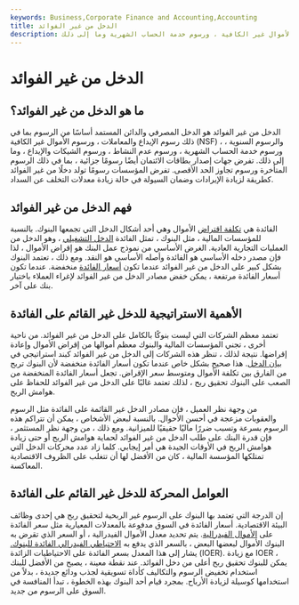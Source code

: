 ```yaml
---
keywords: Business,Corporate Finance and Accounting,Accounting
title: الدخل من غير الفوائد
description: الدخل من غير الفوائد هو الدخل المصرفي والدائن المستمد أساسًا من الرسوم بما في ذلك رسوم الإيداع والمعاملات ، ورسوم الأموال غير الكافية ، ورسوم خدمة الحساب الشهرية وما إلى ذلك.
---
```


# الدخل من غير الفوائد
## ما هو الدخل من غير الفوائد؟

الدخل من غير الفوائد هو الدخل المصرفي والدائن المستمد أساسًا من الرسوم بما في ذلك رسوم الإيداع والمعاملات ، ورسوم الأموال غير الكافية (NSF) ، والرسوم السنوية ، ورسوم خدمة الحساب الشهرية ، ورسوم عدم النشاط ، ورسوم الشيكات والإيداع ، وما إلى ذلك. تفرض جهات إصدار بطاقات الائتمان أيضًا رسومًا جزائية ، بما في ذلك الرسوم المتأخرة ورسوم تجاوز الحد الأقصى. تفرض المؤسسات رسومًا تولد دخلًا من غير الفوائد كطريقة لزيادة الإيرادات وضمان السيولة في حالة زيادة معدلات التخلف عن السداد.

## فهم الدخل من غير الفوائد

الفائدة هي [تكلفة اقتراض](/costofdebt) الأموال وهي أحد أشكال الدخل التي تجمعها البنوك. بالنسبة للمؤسسات المالية ، مثل البنوك ، تمثل الفائدة [الدخل التشغيلي](/operatingincome) ، وهو الدخل من العمليات التجارية العادية. الغرض الأساسي من نموذج عمل البنك هو إقراض الأموال ، لذا فإن مصدر دخله الأساسي هو الفائدة وأصله الأساسي هو النقد. ومع ذلك ، تعتمد البنوك بشكل كبير على الدخل من غير الفوائد عندما تكون [أسعار الفائدة](/interestrate) منخفضة. عندما تكون أسعار الفائدة مرتفعة ، يمكن خفض مصادر الدخل من غير الفوائد لإغراء العملاء باختيار بنك على آخر.

## الأهمية الاستراتيجية للدخل غير القائم على الفائدة

تعتمد معظم الشركات التي ليست بنوكًا بالكامل على الدخل من غير الفوائد. من ناحية أخرى ، تجني المؤسسات المالية والبنوك معظم أموالها من إقراض الأموال وإعادة إقراضها. نتيجة لذلك ، تنظر هذه الشركات إلى الدخل من غير الفوائد كبند استراتيجي في [بيان الدخل](/incomestatement). هذا صحيح بشكل خاص عندما تكون أسعار الفائدة منخفضة لأن البنوك تربح من الفارق بين تكلفة الأموال ومتوسط سعر الإقراض. تجعل أسعار الفائدة المنخفضة من الصعب على البنوك تحقيق ربح ، لذلك تعتمد غالبًا على الدخل من غير الفوائد للحفاظ على هوامش الربح.

من وجهة نظر العميل ، فإن مصادر الدخل غير القائمة على الفائدة مثل الرسوم والعقوبات مزعجة في أحسن الأحوال. بالنسبة لبعض الأشخاص ، يمكن أن تتراكم هذه الرسوم بسرعة وتسبب ضررًا ماليًا حقيقيًا للميزانية. ومع ذلك ، من وجهة نظر المستثمر ، فإن قدرة البنك على طلب الدخل من غير الفوائد لحماية هوامش الربح أو حتى زيادة هوامش الربح في الأوقات الجيدة هي أمر إيجابي. كلما زاد عدد محركات الدخل التي تمتلكها المؤسسة المالية ، كان من الأفضل لها أن تتغلب على الظروف الاقتصادية المعاكسة.

## العوامل المحركة للدخل غير القائم على الفائدة

إن الدرجة التي تعتمد بها البنوك على الرسوم غير الربحية لتحقيق ربح هي إحدى وظائف البيئة الاقتصادية. أسعار الفائدة في السوق مدفوعة بالمعدلات المعيارية مثل سعر الفائدة على [الأموال الفيدرالية](/federalfundsrate). يتم تحديد معدل الأموال الفيدرالية ، أو السعر الذي تقرض به البنوك الأموال لبعضها البعض ، بالسعر الذي يدفع به [الاحتياطي الفيدرالي الفائدة للبنوك.](/federalreservebank) يشار إلى هذا المعدل بسعر الفائدة على الاحتياطيات الزائدة (IOER). مع زيادة IOER ، يمكن للبنوك تحقيق ربح أعلى من دخل الفوائد. عند نقطة معينة ، يصبح من الأفضل للبنك استخدام تخفيض الرسوم والتكاليف كأداة تسويقية لجذب ودائع جديدة ، بدلاً من استخدامها كوسيلة لزيادة الأرباح. بمجرد قيام أحد البنوك بهذه الخطوة ، تبدأ المنافسة في السوق على الرسوم من جديد.

